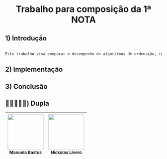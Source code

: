 <h1 align= "center"> Trabalho para composição da 1ª NOTA </h1>


## 1) Introdução

``` bash

Este trabalho visa comparar o desempenho de algoritmos de ordenação, incluindo BubbleSort, SelectSort, InsertSort, ShellSort, QuickSort, HeapSort e MergeSort. A implementação e análise dos algoritmos serão conduzidas em vetores de tamanhos variados, com foco na contagem de comparações, movimentações e tempo de execução. Os testes abrangerão cenários com vetores aleatórios e ordenados. O programa gerará saídas detalhadas, incluindo método de ordenação, tipo e tamanho do vetor, tempo de execução, e número de comparações e movimentações. A capacidade de imprimir os vetores antes e depois da execução será incorporada. Este estudo não apenas apresenta um código funcional, mas também oferece insights críticos sobre a escolha de algoritmos de ordenação em diferentes contextos. A documentação subsequente abordará a implementação detalhada, conclusões e desafios enfrentados.

```

## 2) Implementação


## 3) Conclusão


## 👩🏽🧔🏻‍♀️) Dupla
| [<img src="https://avatars.githubusercontent.com/u/93674466?v=4" width=115><br><sub>Manuela Bastos</sub>](https://github.com/manupbastos) | [<img src="https://avatars.githubusercontent.com/u/90870510?v=4" width=115><br><sub>Nickolas Livero</sub>](https://github.com/nickolaslivero)| 
| :---: |  :---:|
